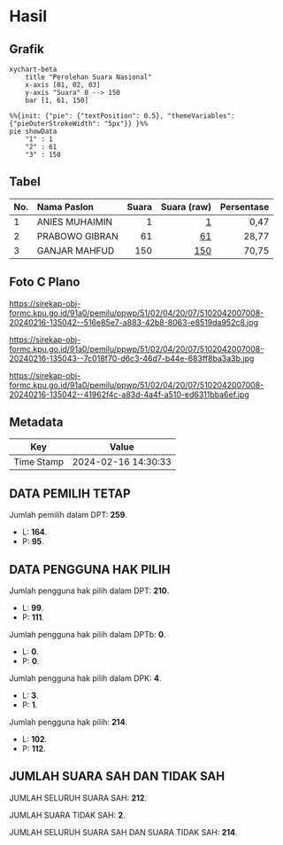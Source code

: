 # Hasil

## Grafik

```mermaid
xychart-beta
    title "Perolehan Suara Nasional"
    x-axis [01, 02, 03]
    y-axis "Suara" 0 --> 150
    bar [1, 61, 150]
```

```mermaid
%%{init: {"pie": {"textPosition": 0.5}, "themeVariables": {"pieOuterStrokeWidth": "5px"}} }%%
pie showData
    "1" : 1
    "2" : 61
    "3" : 150
```

## Tabel

| No. | Nama Paslon    | Suara | Suara (raw) | Persentase |
|:--- |:-------------- | -----:| -----------:| ----------:|
| 1   | ANIES MUHAIMIN | 1     | [1][p-1]    | 0,47       |
| 2   | PRABOWO GIBRAN | 61    | [61][p-2]   | 28,77      |
| 3   | GANJAR MAHFUD  | 150   | [150][p-3]  | 70,75      |


[p-1]: https://github.com/gigit-pemilu/pemilu-2024/blob/main/pilpres/hitung-suara/sub/51-bali/sub/02-tabanan/sub/04-kerambitan/sub/2007-pangkung-karung/sub/008-tps/sub/paslon-1.txt
[p-2]: https://github.com/gigit-pemilu/pemilu-2024/blob/main/pilpres/hitung-suara/sub/51-bali/sub/02-tabanan/sub/04-kerambitan/sub/2007-pangkung-karung/sub/008-tps/sub/paslon-2.txt
[p-3]: https://github.com/gigit-pemilu/pemilu-2024/blob/main/pilpres/hitung-suara/sub/51-bali/sub/02-tabanan/sub/04-kerambitan/sub/2007-pangkung-karung/sub/008-tps/sub/paslon-3.txt

## Foto C Plano

https://sirekap-obj-formc.kpu.go.id/91a0/pemilu/ppwp/51/02/04/20/07/5102042007008-20240216-135042--516e85e7-a883-42b8-8063-e8519da952c8.jpg

https://sirekap-obj-formc.kpu.go.id/91a0/pemilu/ppwp/51/02/04/20/07/5102042007008-20240216-135043--7c018f70-d6c3-46d7-b44e-683ff8ba3a3b.jpg

https://sirekap-obj-formc.kpu.go.id/91a0/pemilu/ppwp/51/02/04/20/07/5102042007008-20240216-135042--41962f4c-a83d-4a4f-a510-ed6311bba6ef.jpg


## Metadata

| Key        | Value               |
| ---------- | ------------------- |
| Time Stamp | 2024-02-16 14:30:33 |


## DATA PEMILIH TETAP

Jumlah pemilih dalam DPT: **259**.
 * L: **164**.
 * P: **95**.

## DATA PENGGUNA HAK PILIH

Jumlah pengguna hak pilih dalam DPT: **210**.
 * L: **99**.
 * P: **111**.

Jumlah pengguna hak pilih dalam DPTb: **0**.
 * L: **0**.
 * P: **0**.

Jumlah pengguna hak pilih dalam DPK: **4**.
 * L: **3**.
 * P: **1**.

Jumlah pengguna hak pilih: **214**.
 * L: **102**.
 * P: **112**.

## JUMLAH SUARA SAH DAN TIDAK SAH

JUMLAH SELURUH SUARA SAH: **212**.

JUMLAH SUARA TIDAK SAH: **2**.

JUMLAH SELURUH SUARA SAH DAN SUARA TIDAK SAH: **214**.


